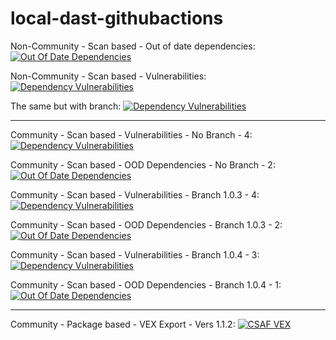 # local-dast-githubactions
Non-Community - Scan based - Out of date dependencies: [![Out Of Date Dependencies](https://img.shields.io/endpoint?url=https%3A%2F%2Fqa-api-hooks.soos.io%2Fapi%2Fshieldsio-badges%3FbadgeType%3DOutOfDateDependencies%26pid%3Dv6m1sg9uu%26branchName%3DcombinedScan)](https://qa-app.soos.io)

Non-Community - Scan based - Vulnerabilities: [![Dependency Vulnerabilities](https://img.shields.io/endpoint?url=https%3A%2F%2Fqa-api-hooks.soos.io%2Fapi%2Fshieldsio-badges%3FbadgeType%3DDependencyVulnerabilities%26pid%3Dqoeur1xyp)](https://qa-app.soos.io)

The same but with branch: [![Dependency Vulnerabilities](https://img.shields.io/endpoint?url=https%3A%2F%2Fqa-api-hooks.soos.io%2Fapi%2Fshieldsio-badges%3FbadgeType%3DDependencyVulnerabilities%26pid%3Dqoeur1xyp%26branchName%3DManifest%2BScans)](https://qa-app.soos.io)

---------------------------------------------

Community - Scan based - Vulnerabilities - No Branch - 4: [![Dependency Vulnerabilities](https://img.shields.io/endpoint?url=https%3A%2F%2Fqa-api-hooks.soos.io%2Fapi%2Fshieldsio-badges%3FbadgeType%3DDependencyVulnerabilities%26pid%3Dnb4b2yiij)](https://qa-app.soos.io) 

Community - Scan based - OOD Dependencies - No Branch - 2: [![Out Of Date Dependencies](https://img.shields.io/endpoint?url=https%3A%2F%2Fqa-api-hooks.soos.io%2Fapi%2Fshieldsio-badges%3FbadgeType%3DOutOfDateDependencies%26pid%3Dnb4b2yiij)](https://qa-app.soos.io) 

Community - Scan based - Vulnerabilities - Branch 1.0.3 - 4: [![Dependency Vulnerabilities](https://img.shields.io/endpoint?url=https%3A%2F%2Fqa-api-hooks.soos.io%2Fapi%2Fshieldsio-badges%3FbadgeType%3DDependencyVulnerabilities%26pid%3Dnb4b2yiij%26branchName%3Dreleases%252F1.0.3)](https://qa-app.soos.io) 

Community - Scan based - OOD Dependencies - Branch 1.0.3 - 2: [![Out Of Date Dependencies](https://img.shields.io/endpoint?url=https%3A%2F%2Fqa-api-hooks.soos.io%2Fapi%2Fshieldsio-badges%3FbadgeType%3DOutOfDateDependencies%26pid%3Dnb4b2yiij%26branchName%3Dreleases%252F1.0.3)](https://qa-app.soos.io)

Community - Scan based - Vulnerabilities - Branch 1.0.4 - 3: [![Dependency Vulnerabilities](https://img.shields.io/endpoint?url=https%3A%2F%2Fqa-api-hooks.soos.io%2Fapi%2Fshieldsio-badges%3FbadgeType%3DDependencyVulnerabilities%26pid%3Dnb4b2yiij%26branchName%3Dfeature%252F1.0.4)](https://qa-app.soos.io)

Community - Scan based - OOD Dependencies - Branch 1.0.4 - 1: [![Out Of Date Dependencies](https://img.shields.io/endpoint?url=https%3A%2F%2Fqa-api-hooks.soos.io%2Fapi%2Fshieldsio-badges%3FbadgeType%3DOutOfDateDependencies%26pid%3Dnb4b2yiij%26branchName%3Dfeature%252F1.0.4)](https://qa-app.soos.io)

-----------------------------------------------

Community - Package based - VEX Export - Vers 1.1.2: [![CSAF VEX](https://img.shields.io/endpoint?url=https%3A%2F%2Fqa-api-hooks.soos.io%2Fapi%2Fshieldsio-badges%3FbadgeType%3DVexSbom%26pid%3Dnb4b2yiij%26packageVersion%3D1.1.2)](https://qa-app.soos.io/research/packages/NPM/@soos-io/sample-project/version/1.1.2?attributionFormat=CsafVex)
